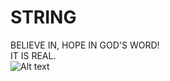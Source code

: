 # STRING
BELIEVE IN, HOPE IN GOD'S WORD!
<BR>IT IS REAL.</BR>![Alt text](https://github.com/175M3H3RE/STRING/blob/b5db6cf7d27932482ab03c39071d579b8c911cea/%E2%80%94Pngtree%E2%80%94feather%20pen_310461.png)
